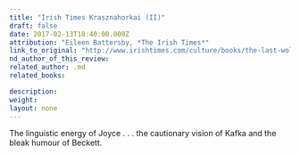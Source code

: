 ```yaml
---
title: "Irish Times Krasznahorkai (II)"
draft: false
date: 2017-02-13T18:40:00.000Z
attribution: "Eileen Battersby, *The Irish Times*"
link_to_original: "http://www.irishtimes.com/culture/books/the-last-wolf-review-an-intoxicating-adventure-1.2958085"
nd_author_of_this_review:
related_author: .md
related_books:

description:
weight:
layout: none
---
```

The linguistic energy of Joyce . . . the cautionary vision of Kafka and the bleak humour of Beckett.

